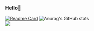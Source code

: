 ### Hello👋
[![Readme Card](https://github-readme-stats.vercel.app/api/pin/?username=wonyongChoi05&repo=github-readme-stats)](https://github.com/wonyongChoi05/github-readme-stats)
![Anurag's GitHub stats](https://github-readme-stats.vercel.app/api?username=wonyongChoi05&theme=swift&show_icons=true)<br>
<img src="https://github-readme-stats.vercel.app/api/top-langs/?username=wonyongChoi05&hide=r,jupyter%20notebook,c%23&count_private=true&langs_count=10&theme=material-palenight"/> 
